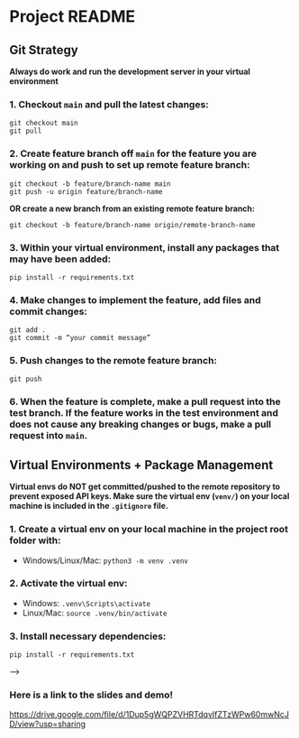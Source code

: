 # Project README

## Git Strategy

**Always do work and run the development server in your virtual environment**

### 1. Checkout `main` and pull the latest changes:

    git checkout main
    git pull


### 2. Create feature branch off `main` for the feature you are working on and push to set up remote feature branch:

    git checkout -b feature/branch-name main
    git push -u origin feature/branch-name

**OR create a new branch from an existing remote feature branch:**

    git checkout -b feature/branch-name origin/remote-branch-name


### 3. Within your virtual environment, install any packages that may have been added:
    pip install -r requirements.txt


### 4. Make changes to implement the feature, add files and commit changes:

    git add .
    git commit -m “your commit message”


### 5. Push changes to the remote feature branch:

    git push


### 6. When the feature is complete, make a pull request into the test branch. If the feature works in the test environment and does not cause any breaking changes or bugs, make a pull request into `main`.



## Virtual Environments + Package Management

**Virtual envs do NOT get committed/pushed to the remote repository to prevent exposed API keys. Make sure the virtual env (`venv/`) on your local machine is included in the `.gitignore` file.**

### 1. Create a virtual env on your local machine in the project root folder with:

-    Windows/Linux/Mac: `python3 -m venv .venv`


### 2. Activate the virtual env:

-   Windows: `.venv\Scripts\activate`
-   Linux/Mac: `source .venv/bin/activate`

### 3. Install necessary dependencies:

`pip install -r requirements.txt`


<!-- ### 4. Update requirements.txt dependency list:
<!-- -   If you install any additional packages while implementing a feature, install (if you have not already) and run the `pipreqs` command in the project root folder to generate a `requirements.txt` file that lists all of the projects dependencies

    pip install pipreqs
    pipreqs /path/to/project/root --> -->

### Here is a link to the slides and demo!
https://drive.google.com/file/d/1Dup5gWQPZVHRTdqvIfZTzWPw60mwNcJD/view?usp=sharing 
